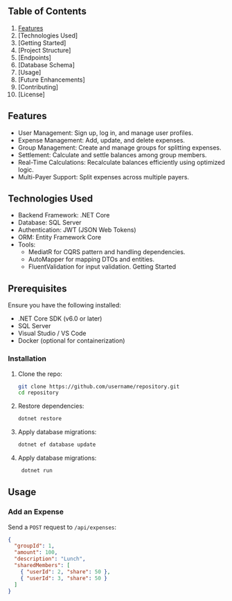 ## Table of Contents
1. [Features](#features)
2. [Technologies Used]
3. [Getting Started]
4. [Project Structure]
5. [Endpoints]
6. [Database Schema]
7. [Usage]
8. [Future Enhancements]
9. [Contributing]
10. [License]

## Features
- User Management: Sign up, log in, and manage user profiles.
- Expense Management: Add, update, and delete expenses.
- Group Management: Create and manage groups for splitting expenses.
- Settlement: Calculate and settle balances among group members.
- Real-Time Calculations: Recalculate balances efficiently using optimized logic.
- Multi-Payer Support: Split expenses across multiple payers.
## Technologies Used
- Backend Framework: .NET Core
- Database: SQL Server
- Authentication: JWT (JSON Web Tokens)
- ORM: Entity Framework Core
- Tools:
  - MediatR for CQRS pattern and handling dependencies.
  - AutoMapper for mapping DTOs and entities.
  - FluentValidation for input validation.
    Getting Started
## Prerequisites
Ensure you have the following installed:
- .NET Core SDK (v6.0 or later)
- SQL Server
- Visual Studio / VS Code
- Docker (optional for containerization)
### Installation
1. Clone the repo:
   ```bash
   git clone https://github.com/username/repository.git
   cd repository
2. Restore dependencies:
   ```bash
   dotnet restore   
3. Apply database migrations:
   ```bash
   dotnet ef database update
4. Apply database migrations:
   ```bash
    dotnet run

## Usage
### Add an Expense
Send a `POST` request to `/api/expenses`:
```json
{
  "groupId": 1,
  "amount": 100,
  "description": "Lunch",
  "sharedMembers": [
    { "userId": 2, "share": 50 },
    { "userId": 3, "share": 50 }
  ]
}


